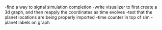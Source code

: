 -find a way to signal simulation completion
-write visualizer to first create a 3d graph, and then reapply the coordinates as time evolves
-test that the planet locations are being properly imported
-time counter in top of sim
-planet labels on graph